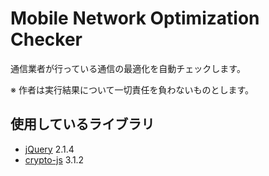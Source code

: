 Mobile Network Optimization Checker
===================================

通信業者が行っている通信の最適化を自動チェックします。

※ 作者は実行結果について一切責任を負わないものとします。

使用しているライブラリ
-------------------
* [jQuery](https://jquery.com/) 2.1.4
* [crypto-js](https://code.google.com/p/crypto-js/) 3.1.2
